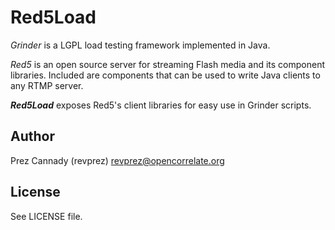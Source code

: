 Red5Load
==========

_Grinder_ is a LGPL load testing framework implemented in Java.

_Red5_ is an open source server for streaming Flash media and its component libraries. Included are components that can be used to write Java clients to any RTMP server.

**_Red5Load_** exposes Red5's client libraries for easy use in Grinder scripts.

Author
------

Prez Cannady (revprez)  <revprez@opencorrelate.org>

License
--------

See LICENSE file.
